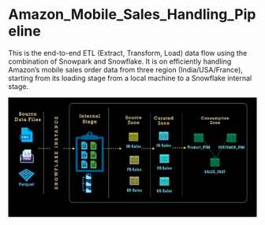 # Amazon_Mobile_Sales_Handling_Pipeline

This is the end-to-end ETL (Extract, Transform, Load) data flow using the combination of Snowpark and Snowflake. It is on efficiently handling Amazon’s mobile sales order data from three region (India/USA/France), starting from its loading stage from a local machine to a Snowflake internal stage. 

![End to end pipeline](https://github.com/Sahishnuta/Amazon_Mobile_Sales_Handling_Pipeline/blob/main/pipeline.png)

